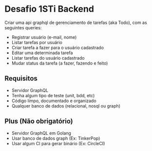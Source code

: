 # Desafio 1STi Backend

Criar uma api graphql de gerenciamento de tarefas (aka Todo), com as seguintes queries:
- Registrar usuário (e-mail, nome)
- Listar tarefas por usuário
- Criar tarefa a fazer para o usuário cadastrado
- Editar uma determinada tarefa
- Listar tarefas do usuário cadastrado
- Mudar status da tarefa (a fazer, fazendo e feito)

## Requisitos
- Servidor GraphQL
- Tenha algum tipo de teste (unit, bdd, etc)
- Código limpo, documentado e organizado
- Qualquer banco de dados (relacional, nosql ou graph)

## Plus (Não obrigatório)
- Servidor GraphQL em Golang
- Usar banco de dados graph (Ex: TinkerPop)
- Usar algum CI para gerar binário (Ex: CircleCI)